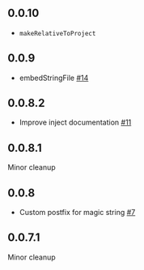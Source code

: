 ## 0.0.10

* `makeRelativeToProject`

## 0.0.9

* embedStringFile [#14](https://github.com/snoyberg/file-embed/pull/14)

## 0.0.8.2

* Improve inject documentation [#11](https://github.com/snoyberg/file-embed/issues/11)

## 0.0.8.1

Minor cleanup

## 0.0.8

* Custom postfix for magic string [#7](https://github.com/snoyberg/file-embed/issues/7)

## 0.0.7.1

Minor cleanup
